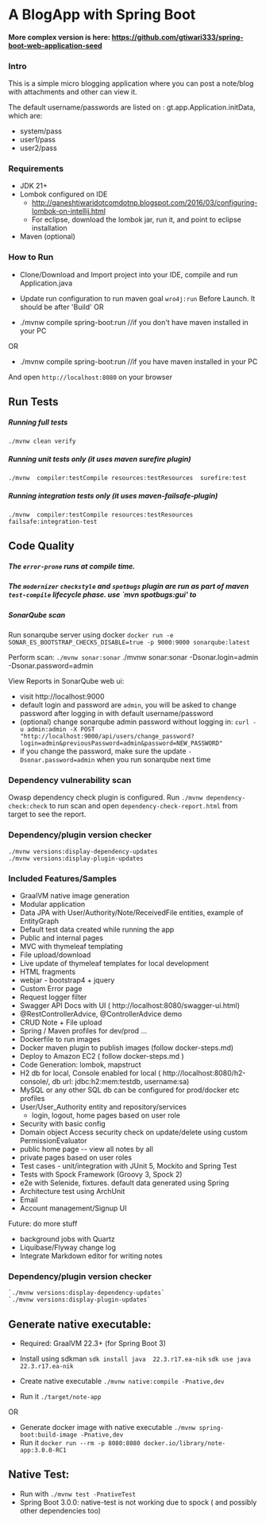 # A BlogApp with Spring Boot

#### More complex version is here: https://github.com/gtiwari333/spring-boot-web-application-seed

### Intro

This is a simple micro blogging application where you can post a note/blog with attachments and other can view it.

The default username/passwords are listed on : gt.app.Application.initData, which are:

- system/pass
- user1/pass
- user2/pass

### Requirements

- JDK 21+
- Lombok configured on IDE
    - http://ganeshtiwaridotcomdotnp.blogspot.com/2016/03/configuring-lombok-on-intellij.html
    - For eclipse, download the lombok jar, run it, and point to eclipse installation
- Maven (optional)

### How to Run

- Clone/Download and Import project into your IDE, compile and run Application.java
- Update run configuration to run maven goal `wro4j:run` Before Launch. It should be after 'Build'
  OR

- ./mvnw compile spring-boot:run //if you don't have maven installed in your PC

OR

- ./mvnw compile spring-boot:run //if you have maven installed in your PC

And open   `http://localhost:8080` on your browser

## Run Tests

##### Running full tests

`./mvnw clean verify`

##### Running unit tests only (it uses maven surefire plugin)

`./mvnw  compiler:testCompile resources:testResources  surefire:test`

##### Running integration tests only (it uses maven-failsafe-plugin)

`./mvnw  compiler:testCompile resources:testResources  failsafe:integration-test`

## Code Quality

##### The `error-prone` runs at compile time.

##### The `modernizer` `checkstyle` and `spotbugs` plugin are run as part of maven `test-compile` lifecycle phase. use `mvn spotbugs:gui' to

##### SonarQube scan

Run sonarqube server using docker
`docker run -e SONAR_ES_BOOTSTRAP_CHECKS_DISABLE=true -p 9000:9000 sonarqube:latest`

Perform scan:
`./mvnw sonar:sonar`
./mvnw sonar:sonar -Dsonar.login=admin -Dsonar.password=admin

View Reports in SonarQube web ui:

- visit http://localhost:9000
- default login and password are `admin`, you will be asked to change password after logging in with default
  username/password
- (optional) change sonarqube admin password without logging
  in: `curl -u admin:admin -X POST "http://localhost:9000/api/users/change_password?login=admin&previousPassword=admin&password=NEW_PASSWORD"`
- if you change the password, make sure the update `-Dsonar.password=admin` when you run sonarqube next time

### Dependency vulnerability scan

Owasp dependency check plugin is configured. Run `./mvnw dependency-check:check` to run scan and
open `dependency-check-report.html` from target to see the report.

### Dependency/plugin version checker

    ./mvnw versions:display-dependency-updates
    ./mvnw versions:display-plugin-updates

### Included Features/Samples
- GraalVM native image generation
- Modular application
- Data JPA with User/Authority/Note/ReceivedFile entities, example of EntityGraph
- Default test data created while running the app
- Public and internal pages
- MVC with thymeleaf templating
- File upload/download
- Live update of thymeleaf templates for local development
- HTML fragments
- webjar - bootstrap4 + jquery
- Custom Error page
- Request logger filter
- Swagger API Docs with UI  ( http://localhost:8080/swagger-ui.html)
- @RestControllerAdvice, @ControllerAdvice demo
- CRUD Note + File upload
- Spring / Maven profiles for dev/prod ...
- Dockerfile to run images
- Docker maven plugin to publish images (follow docker-steps.md)
- Deploy to Amazon EC2 ( follow docker-steps.md )
- Code Generation: lombok, mapstruct
- H2 db for local, Console enabled for local ( http://localhost:8080/h2-console/, db url: jdbc:h2:mem:testdb, username:sa)
- MySQL or any other SQL db can be configured for prod/docker etc profiles
- User/User_Authority entity and repository/services
    - login, logout, home pages based on user role
- Security with basic config
- Domain object Access security check on update/delete using custom PermissionEvaluator
- public home page -- view all notes by all
- private pages based on user roles
- Test cases - unit/integration with JUnit 5, Mockito and Spring Test
- Tests with Spock Framework (Groovy 3, Spock 2)
- e2e with Selenide, fixtures. default data generated using Spring
- Architecture test using ArchUnit
- Email
- Account management/Signup UI

Future: do more stuff

- background jobs with Quartz
- Liquibase/Flyway change log
- Integrate Markdown editor for writing notes

### Dependency/plugin version checker

    `./mvnw versions:display-dependency-updates`
    `./mvnw versions:display-plugin-updates`

## Generate native executable:
- Required: GraalVM 22.3+ (for Spring Boot 3) 
- Install using sdkman 
    `sdk install java  22.3.r17.ea-nik`
    `sdk use java  22.3.r17.ea-nik`

- Create native executable `./mvnw native:compile -Pnative,dev`
- Run it   `./target/note-app`

OR

- Generate docker image with native executable `./mvnw spring-boot:build-image -Pnative,dev`
- Run it `docker run --rm -p 8080:8080 docker.io/library/note-app:3.0.0-RC1`


## Native Test:
- Run with `./mvnw test -PnativeTest`
- Spring Boot 3.0.0: native-test is not working due to spock ( and possibly other dependencies too) 
